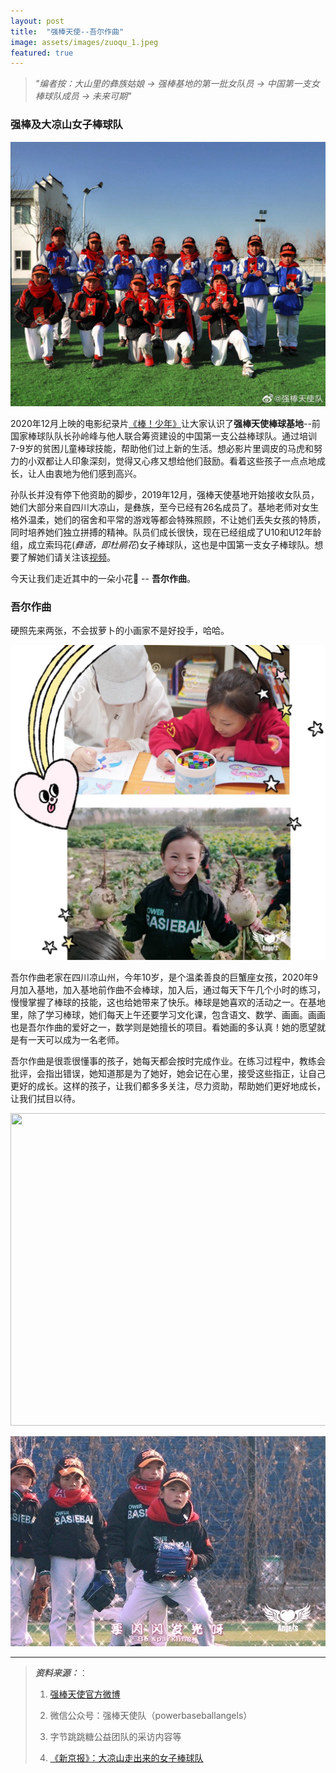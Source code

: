```yaml
---
layout: post
title:  "强棒天使--吾尔作曲"
image: assets/images/zuoqu_1.jpeg
featured: true
---
```


>*"编者按：大山里的彝族姑娘 -> 强棒基地的第一批女队员 -> 中国第一支女棒球队成员 -> 未来可期"*

### 强棒及大凉山女子棒球队

![女子棒球队2](../assets/images/女子棒球队2.jpeg)

2020年12月上映的电影纪录片[《棒！少年》](https://movie.douban.com/subject/34930862/)让大家认识了**强棒天使棒球基地**--前国家棒球队队长孙岭峰与他人联合筹资建设的中国第一支公益棒球队。通过培训7-9岁的贫困儿童棒球技能，帮助他们过上新的生活。想必影片里调皮的马虎和努力的小双都让人印象深刻，觉得又心疼又想给他们鼓励。看着这些孩子一点点地成长，让人由衷地为他们感到高兴。

孙队长并没有停下他资助的脚步，2019年12月，强棒天使基地开始接收女队员，她们大部分来自四川大凉山，是彝族，至今已经有26名成员了。基地老师对女生格外温柔，她们的宿舍和平常的游戏等都会特殊照顾，不让她们丢失女孩的特质，同时培养她们独立拼搏的精神。队员们成长很快，现在已经组成了U10和U12年龄组，成立索玛花(*彝语，即杜鹃花*)女子棒球队，这也是中国第一支女子棒球队。想要了解她们请关注该[视频](https://weibo.com/tv/show/1034:4598808034869318?from=old_pc_videoshow)。

今天让我们走近其中的一朵小花🌸 -- **吾尔作曲**。

### 吾尔作曲
硬照先来两张，不会拔萝卜的小画家不是好投手，哈哈。

![吾尔作曲萝卜画画](../assets/images/wuerzuoqu.jpeg)

吾尔作曲老家在四川凉山州，今年10岁，是个温柔善良的巨蟹座女孩，2020年9月加入基地，加入基地前作曲不会棒球，加入后，通过每天下午几个小时的练习，慢慢掌握了棒球的技能，这也给她带来了快乐。棒球是她喜欢的活动之一。在基地里，除了学习棒球，她们每天上午还要学习文化课，包含语文、数学、画画。画画也是吾尔作曲的爱好之一，数学则是她擅长的项目。看她画的多认真！她的愿望就是有一天可以成为一名老师。

吾尔作曲是很乖很懂事的孩子，她每天都会按时完成作业。在练习过程中，教练会批评，会指出错误，她知道那是为了她好，她会记在心里，接受这些指正，让自己更好的成长。这样的孩子，让我们都多多关注，尽力资助，帮助她们更好地成长，让我们拭目以待。
<div align=center><img width="720" height="500" src="https://tva1.sinaimg.cn/large/e6c9d24ely1gokefdigujj20k00dcgpt.jpg"/></div>

![吾尔作曲棒球](../assets/images/吾尔作曲棒球.jpeg)

-----
>***资料来源：***：
>
>1. [强棒天使官方微博](https://weibo.com/PBangels?is_hot=1)
>
>2. 微信公众号：强棒天使队（powerbaseballangels）
>
>3. 字节跳跳糖公益团队的采访内容等
>
>4. [《新京报》：大凉山走出来的女子棒球队](https://www.bjnews.com.cn/detail/160808745815171.html)
